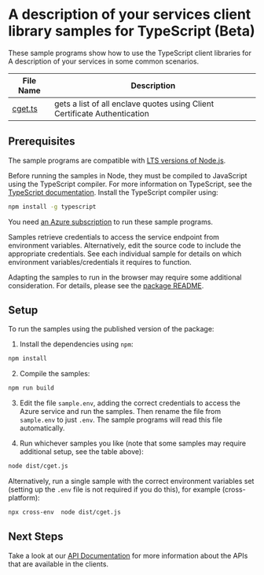 # A description of your services client library samples for TypeScript (Beta)

These sample programs show how to use the TypeScript client libraries for A description of your services in some common scenarios.

| **File Name**   | **Description**                                                           |
| --------------- | ------------------------------------------------------------------------- |
| [cget.ts][cget] | gets a list of all enclave quotes using Client Certificate Authentication |

## Prerequisites

The sample programs are compatible with [LTS versions of Node.js](https://github.com/nodejs/release#release-schedule).

Before running the samples in Node, they must be compiled to JavaScript using the TypeScript compiler. For more information on TypeScript, see the [TypeScript documentation][typescript]. Install the TypeScript compiler using:

```bash
npm install -g typescript
```

You need [an Azure subscription][freesub] to run these sample programs.

Samples retrieve credentials to access the service endpoint from environment variables. Alternatively, edit the source code to include the appropriate credentials. See each individual sample for details on which environment variables/credentials it requires to function.

Adapting the samples to run in the browser may require some additional consideration. For details, please see the [package README][package].

## Setup

To run the samples using the published version of the package:

1. Install the dependencies using `npm`:

```bash
npm install
```

2. Compile the samples:

```bash
npm run build
```

3. Edit the file `sample.env`, adding the correct credentials to access the Azure service and run the samples. Then rename the file from `sample.env` to just `.env`. The sample programs will read this file automatically.

4. Run whichever samples you like (note that some samples may require additional setup, see the table above):

```bash
node dist/cget.js
```

Alternatively, run a single sample with the correct environment variables set (setting up the `.env` file is not required if you do this), for example (cross-platform):

```bash
npx cross-env  node dist/cget.js
```

## Next Steps

Take a look at our [API Documentation][apiref] for more information about the APIs that are available in the clients.

[cget]: https://github.com/Azure/azure-sdk-for-js/blob/main/sdk/confidentialledger/azure-confidentialledger-bugbash-rest/samples/v1-beta/typescript/src/cget.ts
[apiref]: https://docs.microsoft.com/azure/confidential-ledger
[freesub]: https://azure.microsoft.com/free/
[package]: https://github.com/Azure/azure-sdk-for-js/tree/main/sdk/confidentialledger/azure-confidentialledger-bugbash-rest/README.md
[typescript]: https://www.typescriptlang.org/docs/home.html
